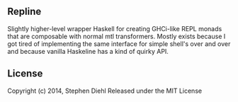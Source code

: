Repline
-------

Slightly higher-level wrapper Haskell for creating GHCi-like REPL monads that are composable with normal mtl
transformers. Mostly exists because I got tired of implementing the same interface for simple shell's over and
over and because vanilla Haskeline has a kind of quirky API.

License
-------

Copyright (c) 2014, Stephen Diehl
Released under the MIT License
